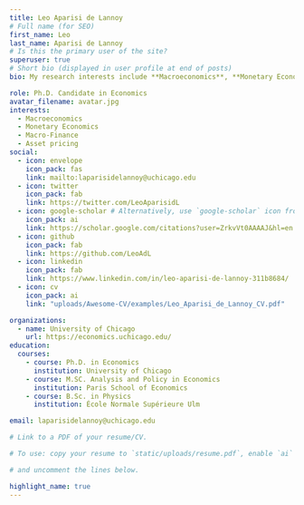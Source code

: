 ```yaml
---
title: Leo Aparisi de Lannoy
# Full name (for SEO)
first_name: Leo
last_name: Aparisi de Lannoy
# Is this the primary user of the site?
superuser: true
# Short bio (displayed in user profile at end of posts)
bio: My research interests include **Macroeconomics**, **Monetary Economics**, **Macro-Finance**, and **Asset-Pricing**.

role: Ph.D. Candidate in Economics
avatar_filename: avatar.jpg
interests:
  - Macroeconomics
  - Monetary Economics
  - Macro-Finance
  - Asset pricing
social:
  - icon: envelope
    icon_pack: fas
    link: mailto:laparisidelannoy@uchicago.edu
  - icon: twitter
    icon_pack: fab
    link: https://twitter.com/LeoAparisidL
  - icon: google-scholar # Alternatively, use `google-scholar` icon from `ai` icon pack
    icon_pack: ai
    link: https://scholar.google.com/citations?user=ZrkvVt0AAAAJ&hl=en
  - icon: github
    icon_pack: fab
    link: https://github.com/LeoAdL
  - icon: linkedin
    icon_pack: fab
    link: https://www.linkedin.com/in/leo-aparisi-de-lannoy-311b8684/
  - icon: cv
    icon_pack: ai
    link: "uploads/Awesome-CV/examples/Leo_Aparisi_de_Lannoy_CV.pdf"

organizations:
  - name: University of Chicago
    url: https://economics.uchicago.edu/
education:
  courses:
    - course: Ph.D. in Economics
      institution: University of Chicago
    - course: M.SC. Analysis and Policy in Economics
      institution: Paris School of Economics
    - course: B.Sc. in Physics
      institution: École Normale Supérieure Ulm

email: laparisidelannoy@uchicago.edu

# Link to a PDF of your resume/CV.

# To use: copy your resume to `static/uploads/resume.pdf`, enable `ai` icons in `params.yaml`,

# and uncomment the lines below.

highlight_name: true
---
```

